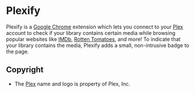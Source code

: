 # Plexify

Plexify is a [Google Chrome](https://developer.chrome.com/extensions) extension
which lets you connect to your [Plex](https://plex.tv/) account to check if your
library contains certain media while browsing popular websites like
[IMDb](http://www.imdb.com/), [Rotten Tomatoes](http://www.rottentomatoes.com/),
and more! To indicate that your library contains the media, Plexify adds a
small, non-intrusive badge to the page.

## Copyright
- The [Plex](https://plex.tv/) name and logo is property of Plex, Inc.
